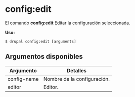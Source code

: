 # config:edit
El comando **config:edit** Editar la configuración seleccionada.

**Uso:**
```
$ drupal config:edit [arguments] 
```


## Argumentos disponibles
Argumento | Detalles
---------|-------------
config-name | Nombre de la configuración.
editor | Editor.
